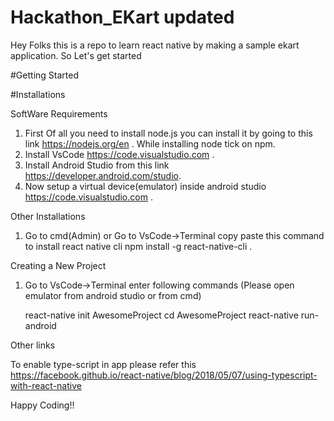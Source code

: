 # Hackathon_EKart updated

Hey Folks this is a repo to learn react native by making a sample ekart application. So Let's get started

#Getting Started

#Installations
 
 SoftWare Requirements

1. First Of all you need to install node.js you can install it by going to this link https://nodejs.org/en . While installing node tick on    npm. 
2. Install VsCode https://code.visualstudio.com .
3. Install Android Studio from this link https://developer.android.com/studio.
4. Now setup a virtual device(emulator) inside android studio https://code.visualstudio.com .

  Other Installations
  
 1. Go to cmd(Admin) or Go to VsCode->Terminal copy paste this command to install react native cli npm install -g react-native-cli .
 
 
  Creating a New Project
  
 1. Go to VsCode->Terminal enter following commands (Please open emulator from android studio or from cmd)
 
     react-native init AwesomeProject
     cd AwesomeProject
     react-native run-android
     
   Other links
   
   To enable type-script in app please refer this https://facebook.github.io/react-native/blog/2018/05/07/using-typescript-with-react-native
   
   Happy Coding!!
